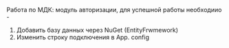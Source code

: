 Работа по МДК:
модуль авторизации, для успешной работы необходиио -
1. Добавить базу данных через NuGet (EntityFrwmework)
2. Изменить строку подключения в App. config
